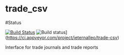 # trade_csv

#Status

[![Build Status](https://travis-ci.com/ieternalleo/trade_csv.svg?branch=master)](https://travis-ci.com/ieternalleo/trade_csv)
![Build status](https://ci.appveyor.com/api/projects/status/xopicb505v8j7ae4?svg=true)](https://ci.appveyor.com/project/ieternalleo/trade-csv)

Interface for trade journals and trade reports
